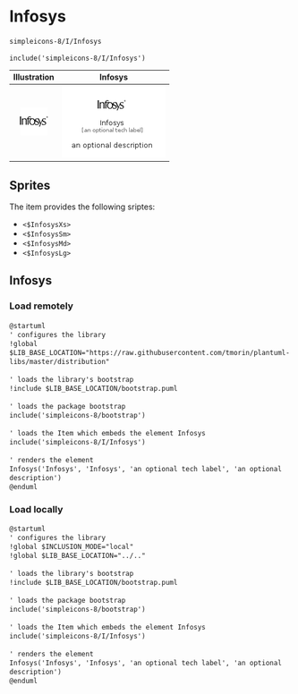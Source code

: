 # Infosys


```text
simpleicons-8/I/Infosys
```

```text
include('simpleicons-8/I/Infosys')
```



| Illustration | Infosys |
| :---: | :---: |
| ![illustration for Illustration](../../simpleicons-8/I/Infosys.png) | ![illustration for Infosys](../../simpleicons-8/I/Infosys.Local.png) |



## Sprites
The item provides the following sriptes:

- `<$InfosysXs>`
- `<$InfosysSm>`
- `<$InfosysMd>`
- `<$InfosysLg>`





## Infosys

### Load remotely
```plantuml
@startuml
' configures the library
!global $LIB_BASE_LOCATION="https://raw.githubusercontent.com/tmorin/plantuml-libs/master/distribution"

' loads the library's bootstrap
!include $LIB_BASE_LOCATION/bootstrap.puml

' loads the package bootstrap
include('simpleicons-8/bootstrap')

' loads the Item which embeds the element Infosys
include('simpleicons-8/I/Infosys')

' renders the element
Infosys('Infosys', 'Infosys', 'an optional tech label', 'an optional description')
@enduml
```

### Load locally
```plantuml
@startuml
' configures the library
!global $INCLUSION_MODE="local"
!global $LIB_BASE_LOCATION="../.."

' loads the library's bootstrap
!include $LIB_BASE_LOCATION/bootstrap.puml

' loads the package bootstrap
include('simpleicons-8/bootstrap')

' loads the Item which embeds the element Infosys
include('simpleicons-8/I/Infosys')

' renders the element
Infosys('Infosys', 'Infosys', 'an optional tech label', 'an optional description')
@enduml
```

